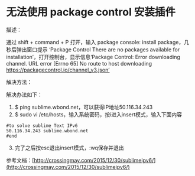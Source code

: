# 无法使用 package control 安装插件

描述：

通过 shift + command + P 打开，输入 package console: install package，几秒后弹出窗口提示 ‘Package Control  There are no packages available for installation’，打开控制台，显示信息‘Package Control: Error downloading channel. URL error [Errno 65] No route to host downloading https://packagecontrol.io/channel_v3.json’


解决方法：

解决办法如下：

1. $ ping sublime.wbond.net，可以获得IP地址50.116.34.243
2. $ sudo vi /etc/hosts，输入系统密码，按i进入insert模式，输入下面内容
```
#to solve sublime Text IPv6
50.116.34.243 sublime.wbond.net
#end
```
3. 完了之后按esc退出insert模式，:wq保存并退出

参考文档：[http://crossingmay.com/2015/12/30/sublimeipv6/](http://crossingmay.com/2015/12/30/sublimeipv6/)